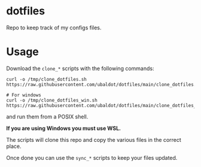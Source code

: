 # dotfiles
Repo to keep track of my configs files.

# Usage
Download the `clone_*` scripts with the following commands:

```
curl -o /tmp/clone_dotfiles.sh https://raw.githubusercontent.com/ubaldot/dotfiles/main/clone_dotfiles.sh
```

```
# For windows
curl -o /tmp/clone_dotfiles_win.sh https://raw.githubusercontent.com/ubaldot/dotfiles/main/clone_dotfiles_win.sh
```

and run them from a POSIX shell. 

**If you are using Windows you must use WSL.**

The scripts will clone this repo and copy the various files in the correct
place. 

Once done you can use the `sync_*` scripts to keep your files updated. 


